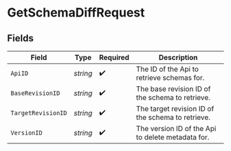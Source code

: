 # GetSchemaDiffRequest


## Fields

| Field                                             | Type                                              | Required                                          | Description                                       |
| ------------------------------------------------- | ------------------------------------------------- | ------------------------------------------------- | ------------------------------------------------- |
| `ApiID`                                           | *string*                                          | :heavy_check_mark:                                | The ID of the Api to retrieve schemas for.        |
| `BaseRevisionID`                                  | *string*                                          | :heavy_check_mark:                                | The base revision ID of the schema to retrieve.   |
| `TargetRevisionID`                                | *string*                                          | :heavy_check_mark:                                | The target revision ID of the schema to retrieve. |
| `VersionID`                                       | *string*                                          | :heavy_check_mark:                                | The version ID of the Api to delete metadata for. |